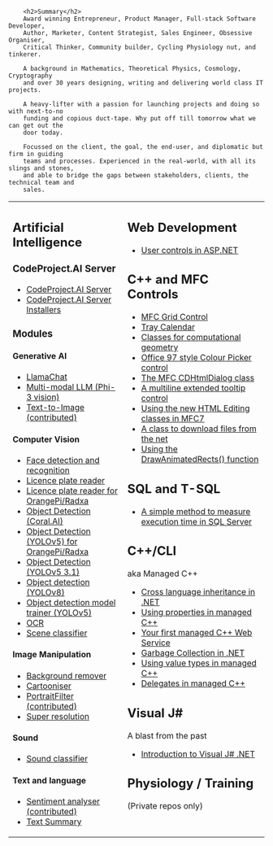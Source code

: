         <h2>Summary</h2>
        Award winning Entrepreneur, Product Manager, Full-stack Software Developer,
        Author, Marketer, Content Strategist, Sales Engineer, Obsessive Organiser,
        Critical Thinker, Community builder, Cycling Physiology nut, and tinkerer.

        A background in Mathematics, Theoretical Physics, Cosmology, Cryptography
        and over 30 years designing, writing and delivering world class IT projects.

        A heavy-lifter with a passion for launching projects and doing so with next-to-no
        funding and copious duct-tape. Why put off till tomorrow what we can get out the
        door today.
        
        Focussed on the client, the goal, the end-user, and diplomatic but firm in guiding
        teams and processes. Experienced in the real-world, with all its slings and stones,
        and able to bridge the gaps between stakeholders, clients, the technical team and
        sales. 
        
<table><tr valign="top" style="vertical-align:top"><td>
  <h2>Artificial Intelligence</h2>
  <h3>CodeProject.AI Server</h3>
  <ul>
    <li><a href="https://github.com/codeproject/CodeProject.AI-Server">CodeProject.AI Server</a></li>
    <li><a href="https://github.com/codeproject/CodeProject.AI-Server-Installers">CodeProject.AI Server Installers</a></li>
  </ul>
  
  <H3>Modules</H3>
  
  <h4>Generative AI</h4>
  <ul>
  <li><a href="https://github.com/codeproject/CodeProject.AI-LlamaChat">LlamaChat</a></li>
  <li><a href="https://github.com/codeproject/CodeProject.AI-MultiModeLLM">Multi-modal LLM (Phi-3 vision)</a></li>
  <li><a href="https://github.com/codeproject/CodeProject.AI-Text2Image">Text-to-Image (contributed)</a></li>
  </ul>
  
  <h4>Computer Vision</h4>
  <ul>
  <li><a href="https://github.com/codeproject/CodeProject.AI-FaceProcessing">Face detection and recognition</a></li>
  <li><a href="https://github.com/codeproject/CodeProject.AI-ALPR">Licence plate reader</a></li>
  <li><a href="https://github.com/codeproject/CodeProject.AI-ALPR-RKNN">Licence plate reader for OrangePi/Radxa</a></li>
  <li><a href="https://github.com/codeproject/CodeProject.AI-ObjectDetectionCoral">Object Detection (Coral.AI)</a></li>
  <li><a href="https://github.com/codeproject/CodeProject.AI-ObjectDetectionYoloRKNN">Object Detection (YOLOv5) for OrangePi/Radxa</a></li>
  <li><a href="https://github.com/codeproject/CodeProject.AI-ObjectDetectionYOLOv5-3.1">Object Detection (YOLOv5 3.1)</a></li>
  <li><a href="https://github.com/codeproject/CodeProject.AI-ObjectDetectionYOLOv8">Object detection (YOLOv8)</a></li>
  <li><a href="https://github.com/codeproject/CodeProject.AI-TrainingObjectDetectionYOLOv5">Object detection model trainer (YOLOv5)</a></li>
  <li><a href="https://github.com/codeproject/CodeProject.AI-OCR">OCR</a></li>
  <li><a href="https://github.com/codeproject/CodeProject.AI-SceneClassifier">Scene classifier</a></li>
  </ul>
  
  <h4>Image Manipulation</h4>
  <ul>
  <li><a href="https://github.com/codeproject/CodeProject.AI-BackgroundRemover">Background remover</a></li>
  <li><a href="https://github.com/codeproject/CodeProject.AI-Cartoonizer">Cartooniser</a></li>
  <li><a href="https://github.com/codeproject/CodeProject.AI-PortraitFilter">PortraitFilter (contributed)</a></li>
  <li><a href="https://github.com/codeproject/CodeProject.AI-SuperResolution">Super resolution</a></li>
  </ul>
  
  <h4>Sound</h4>
  <ul>
  <li><a href="https://github.com/codeproject/CodeProject.AI-SoundClassifierTF">Sound classifier</a></li>
  </ul>
  
  <h4>Text and language</h4>
  <ul>
  <li><a href="https://github.com/codeproject/CodeProject.AI-SentimentAnalysis">Sentiment analyser (contributed)</a></li>
  <li><a href="https://github.com/codeproject/CodeProject.AI-TextSummary">Text Summary</a></li>
  </ul>
  
</td>
<td>

  <h2>Web Development</h2>
  <ul>
    <li><a href="https://github.com/ChrisMaunder/usercontrols_aspnet">User controls in ASP.NET</a></li>
  </ul>  
  
  <h2>C++ and MFC Controls</h2>
  <ul>
    <li><a href="https://github.com/ChrisMaunder/MFC-GridCtrl">MFC Grid Control</a></li>
    <li><a href="https://github.com/ChrisMaunder/traycalendar">Tray Calendar</a></li>
    <li><a href="https://github.com/ChrisMaunder/geometry">Classes for computational geometry</a></li>
    <li><a href="https://github.com/ChrisMaunder/colour_picker">Office 97 style Colour Picker control</a></li>
    <li><a href="https://github.com/ChrisMaunder/dhtmldialog">The MFC CDHtmlDialog class</a></li>
    <li><a href="https://github.com/ChrisMaunder/tooltipex">A multiline extended tooltip control</a></li>
    <li><a href="https://github.com/ChrisMaunder/mfchtmledit">Using the new HTML Editing classes in MFC7</a></li>
    <li><a href="https://github.com/ChrisMaunder/webgrab">A class to download files from the net</a></li>
    <li><a href="https://github.com/ChrisMaunder/drawanimated_in_mfc">Using the DrawAnimatedRects() function</a></li>
  </ul>

  <h2>SQL and T-SQL</h2>
  <ul>
    <li><a href="https://github.com/ChrisMaunder/A-simple-method-to-measure-execution-time-in-SQL-S">A simple method to measure execution time in SQL Server</a></li>    
  </ul>

  <h2>C++/CLI</h2>
  <p>aka Managed C++</p>
  <ul>
    <li><a href="https://github.com/ChrisMaunder/cross_lang_inherit_managed_c_plusplus">Cross language inheritance in .NET</a></li>
    <li><a href="https://github.com/ChrisMaunder/managedcpp_properties">Using properties in managed C++</a></li>
    <li><a href="https://github.com/ChrisMaunder/managed_cpp_service">Your first managed C++ Web Service</a></li>
    <li><a href="https://github.com/ChrisMaunder/garbage_collection_in_managed_cpp">Garbage Collection in .NET</a></li>
    <li><a href="https://github.com/ChrisMaunder/value_types_in_managed_cpp">Using value types in managed C++</a></li>
    <li><a href="https://github.com/ChrisMaunder/delegates_in_managed_cpp">Delegates in managed C++</a></li>
  </ul>

  <h2>Visual J#</h2>
  <p>A blast from the past</p>
  <ul>
    <li><a href="https://github.com/ChrisMaunder/intro_vjsharp">Introduction to Visual J# .NET</a></li>    
  </ul>
    
  <h2>Physiology / Training</h2>
  <p>(Private repos only)</p>
  
</td>
</tr></table>
